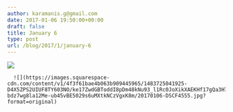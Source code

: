 ```yaml
---
author: karamanis.g@gmail.com
date: 2017-01-06 19:50:00+00:00
draft: false
title: January 6
type: post
url: /blog/2017/1/january-6
---
```


![](https://images.squarespace-cdn.com/content/v1/4f3f61bae4b063b909445965/1483725035605-T7UV64P5BW7YF16XL3DL/ke17ZwdGBToddI8pDm48kNu93_l1Rc0JoXikXAEKHf17gQa3H78H3Y0txjaiv_0fDoOvxcdMmMKkDsyUqMSsMWxHk725yiiHCCLfrh8O1z5QHyNOqBUUEtDDsRWrJLTmDJyaVitQ06bkWUY0OMxkmN-bdz7wg8la12Me-ub45vBE5029s6uMXtkNCzVgxK8m/20170106-DSCF4547.jpg?format=original)

  


  
      ![](https://images.squarespace-cdn.com/content/v1/4f3f61bae4b063b909445965/1483725041925-D4X5ZPS2UIUF8TY603NO/ke17ZwdGBToddI8pDm48kNu93_l1Rc0JoXikXAEKHf17gQa3H78H3Y0txjaiv_0fDoOvxcdMmMKkDsyUqMSsMWxHk725yiiHCCLfrh8O1z5QHyNOqBUUEtDDsRWrJLTmDJyaVitQ06bkWUY0OMxkmN-bdz7wg8la12Me-ub45vBE5029s6uMXtkNCzVgxK8m/20170106-DSCF4555.jpg?format=original)

